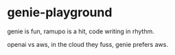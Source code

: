 # genie-playground

genie is fun, 
ramupo is a hit,
code writing in rhythm.

openai vs aws, 
in the cloud they fuss, 
genie prefers aws.